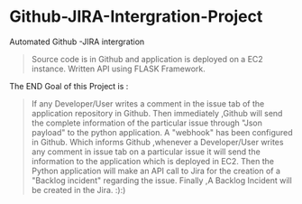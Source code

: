 # Github-JIRA-Intergration-Project
Automated Github -JIRA intergration

>Source code is in Github and application is deployed on a EC2 instance.
>Written API using FLASK Framework.

The END Goal of this Project is :

>If any Developer/User writes a comment in the issue tab of the application repository in Github.
>Then immediately ,Github will send the complete information of the particular issue through "Json payload" to the python application.
>A "webhook" has been configured in Github.
>Which informs Github ,whenever a Developer/User writes any comment in issue tab on a particular issue it will send the information to the application which is deployed in EC2.
>Then the Python application will make an API call to Jira for the creation of a "Backlog incident" regarding the issue.
>Finally ,A Backlog Incident will be created in the Jira.
 :):)
